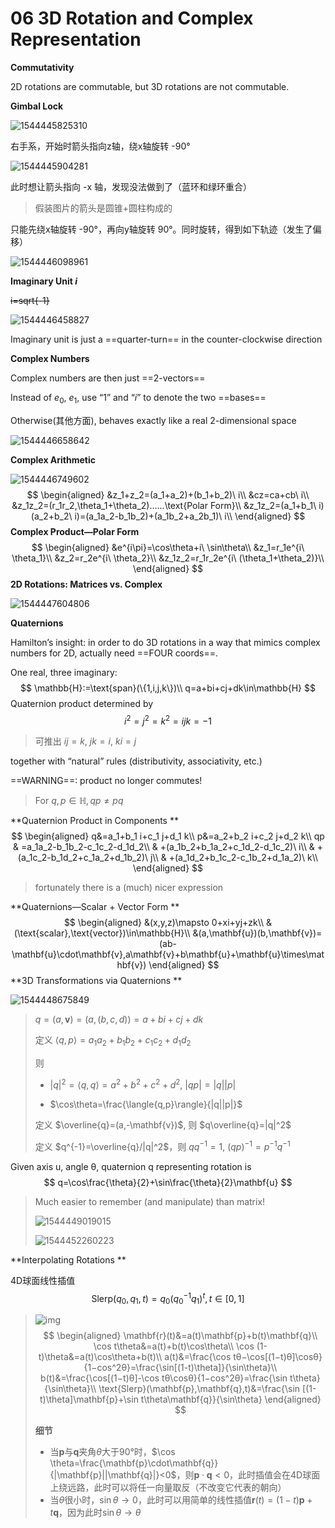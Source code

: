 # 06 3D Rotation and Complex Representation

**Commutativity**

2D rotations are commutable, but 3D rotations are not commutable.

**Gimbal Lock**

![1544445825310](assets/1544445825310.jpg)

右手系，开始时箭头指向z轴，绕x轴旋转 -90°

![1544445904281](assets/1544445904281.jpg)

此时想让箭头指向 -x 轴，发现没法做到了（蓝环和绿环重合）

> 假装图片的箭头是圆锥+圆柱构成的

只能先绕x轴旋转 -90°，再向y轴旋转 90°。同时旋转，得到如下轨迹（发生了偏移）

![1544446098961](assets/1544446098961.jpg)

**Imaginary Unit $i$**

~~i=sqrt{-1}~~

![1544446458827](assets/1544446458827.jpg)

Imaginary unit is just a ==quarter-turn== in the counter-clockwise direction 

**Complex Numbers**

Complex numbers are then just ==2-vectors== 

Instead of $e_0$, $e_1$, use “$1$” and “$i$” to denote the two ==bases== 

Otherwise(其他方面), behaves exactly like a real 2-dimensional space 

![1544446658642](assets/1544446658642.jpg)

**Complex Arithmetic**

![1544446749602](assets/1544446749602.jpg)
$$
\begin{aligned}
&z_1+z_2=(a_1+a_2)+(b_1+b_2)\ i\\
&cz=ca+cb\ i\\
&z_1z_2=(r_1r_2,\theta_1+\theta_2)......\text{Polar Form}\\
&z_1z_2=(a_1+b_1\ i)(a_2+b_2\ i)=(a_1a_2-b_1b_2)+(a_1b_2+a_2b_1)\ i\\
\end{aligned}
$$
**Complex Product—Polar Form**
$$
\begin{aligned}
&e^{i\pi}=\cos\theta+i\ \sin\theta\\
&z_1=r_1e^{i\ \theta_1}\\
&z_2=r_2e^{i\ \theta_2}\\
&z_1z_2=r_1r_2e^{i\ (\theta_1+\theta_2)}\\
\end{aligned}
$$
**2D Rotations: Matrices vs. Complex**

![1544447604806](assets/1544447604806.jpg)

**Quaternions**

Hamilton’s insight: in order to do 3D rotations in a way that mimics complex numbers for 2D, actually need ==FOUR coords==. 

One real, three imaginary: 
$$
\mathbb{H}:=\text{span}(\{1,i,j,k\})\\
q=a+bi+cj+dk\in\mathbb{H}
$$
Quaternion product determined by 
$$
i^2=j^2=k^2=ijk=-1
$$
>可推出 $ij=k,\ jk=i,\ ki=j$

together with “natural” rules (distributivity, associativity, etc.) 

==WARNING==: product no longer commutes! 

> For $q,p\in\mathbb{H},qp\ne pq$

**Quaternion Product in Components **
$$
\begin{aligned}
q&=a_1+b_1 i+c_1 j+d_1 k\\
p&=a_2+b_2 i+c_2 j+d_2 k\\
qp
& =a_1a_2-b_1b_2-c_1c_2-d_1d_2\\
& +(a_1b_2+b_1a_2+c_1d_2-d_1c_2)\ i\\
& +(a_1c_2-b_1d_2+c_1a_2+d_1b_2)\ j\\
& +(a_1d_2+b_1c_2-c_1b_2+d_1a_2)\ k\\
\end{aligned}
$$

> fortunately there is a (much) nicer expression

**Quaternions—Scalar + Vector Form **
$$
\begin{aligned}
&(x,y,z)\mapsto 0+xi+yj+zk\\
&(\text{scalar},\text{vector})\in\mathbb{H}\\
&(a,\mathbf{u})(b,\mathbf{v})=(ab-\mathbf{u}\cdot\mathbf{v},a\mathbf{v}+b\mathbf{u}+\mathbf{u}\times\mathbf{v})
\end{aligned}
$$
**3D Transformations via Quaternions **

![1544448675849](assets/1544448675849.jpg)

> $q=(a,\mathbf{v})=(a,(b,c,d))=a+bi+cj+dk$
>
> 定义 $\langle{q,p}\rangle=a_1a_2+b_1b_2+c_1c_2+d_1d_2$
>
> 则
>
> - $|q|^2=\langle{q,q}\rangle=a^2+b^2+c^2+d^2,\ |qp|=|q||p|$
>
> - $\cos\theta=\frac{\langle{q,p}\rangle}{|q||p|}$
>
> 定义 $\overline{q}=(a,-\mathbf{v})$, 则 $q\overline{q}=|q|^2$
>
> 定义 $q^{-1}=\overline{q}/|q|^2$，则 $qq^{-1} = 1,\ (qp)^{-1}=p^{-1}q^{-1}$

Given axis u, angle θ, quaternion q representing rotation is  
$$
q=\cos\frac{\theta}{2}+\sin\frac{\theta}{2}\mathbf{u}
$$

>Much easier to remember (and manipulate) than matrix! 
>
>![1544449019015](assets/1544449019015.jpg)
>
>![1544452260223](assets/1544452260223.jpg)

**Interpolating Rotations **

4D球面线性插值
$$
\text{Slerp}(q_0,q_1,t)=q_0(q_0^{-1}q_1)^t,t\in[0,1]
$$

>![img](assets/1544452129532.jpg)
>$$
>\begin{aligned}
>\mathbf{r}(t)&=a(t)\mathbf{p}+b(t)\mathbf{q}\\
>\cos t\theta&=a(t)+b(t)\cos\theta\\
>\cos (1-t)\theta&=a(t)\cos\theta+b(t)\\
>a(t)&=\frac{\cos tθ−\cos[(1−t)θ]\cosθ}{1−cos^2θ}=\frac{\sin[(1-t)\theta]}{\sin\theta}\\
>b(t)&=\frac{\cos[(1−t)θ]-\cos tθ\cosθ}{1−cos^2θ}=\frac{\sin t\theta}{\sin\theta}\\
>\text{Slerp}(\mathbf{p},\mathbf{q},t)&=\frac{\sin [(1-t)\theta]\mathbf{p}+\sin t\theta\mathbf{q}}{\sin\theta}
>\end{aligned}
>$$
>
>**细节**
>
>- 当$\mathbf{p}$与$\mathbf{q}$夹角$\theta$大于90°时，$\cos \theta=\frac{\mathbf{p}\cdot\mathbf{q}}{|\mathbf{p}||\mathbf{q}|}<0$，则$\mathbf{p}\cdot\mathbf{q}<0$，此时插值会在4D球面上绕远路，此时可以将任一向量取反（不改变它代表的朝向）
>- 当$\theta$很小时，$\sin \theta\to0$，此时可以用简单的线性插值$\mathbf{r}(t)=(1-t)\mathbf{p}+t\mathbf{q}$，因为此时$\sin \theta\to\theta$

